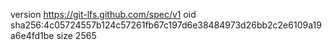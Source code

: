 version https://git-lfs.github.com/spec/v1
oid sha256:4c05724557b124c57261fb67c197d6e38484973d26bb2c2e6109a19a6e4fd1be
size 2565
